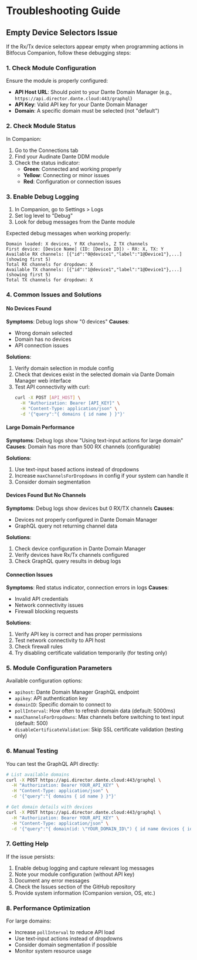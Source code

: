 # Troubleshooting Guide

## Empty Device Selectors Issue

If the Rx/Tx device selectors appear empty when programming actions in Bitfocus Companion, follow these debugging steps:

### 1. Check Module Configuration

Ensure the module is properly configured:

- **API Host URL**: Should point to your Dante Domain Manager (e.g., `https://api.director.dante.cloud:443/graphql`)
- **API Key**: Valid API key for your Dante Domain Manager
- **Domain**: A specific domain must be selected (not "default")

### 2. Check Module Status

In Companion:

1. Go to the Connections tab
2. Find your Audinate Dante DDM module
3. Check the status indicator:
   - **Green**: Connected and working properly
   - **Yellow**: Connecting or minor issues
   - **Red**: Configuration or connection issues

### 3. Enable Debug Logging

1. In Companion, go to Settings > Logs
2. Set log level to "Debug"
3. Look for debug messages from the Dante module

Expected debug messages when working properly:

```
Domain loaded: X devices, Y RX channels, Z TX channels
First device: [Device Name] (ID: [Device ID]) - RX: X, TX: Y
Available RX channels: [{"id":"0@device1","label":"1@Device1"},...] (showing first 5)
Total RX channels for dropdown: X
Available TX channels: [{"id":"1@device1","label":"1@Device1"},...] (showing first 5)
Total TX channels for dropdown: X
```

### 4. Common Issues and Solutions

#### No Devices Found

**Symptoms**: Debug logs show "0 devices"
**Causes**:

- Wrong domain selected
- Domain has no devices
- API connection issues

**Solutions**:

1. Verify domain selection in module config
2. Check that devices exist in the selected domain via Dante Domain Manager web interface
3. Test API connectivity with curl:
   ```bash
   curl -X POST [API_HOST] \
     -H "Authorization: Bearer [API_KEY]" \
     -H "Content-Type: application/json" \
     -d '{"query":"{ domains { id name } }"}'
   ```

#### Large Domain Performance

**Symptoms**: Debug logs show "Using text-input actions for large domain"
**Causes**: Domain has more than 500 RX channels (configurable)

**Solutions**:

1. Use text-input based actions instead of dropdowns
2. Increase `maxChannelsForDropdowns` in config if your system can handle it
3. Consider domain segmentation

#### Devices Found But No Channels

**Symptoms**: Debug logs show devices but 0 RX/TX channels
**Causes**:

- Devices not properly configured in Dante Domain Manager
- GraphQL query not returning channel data

**Solutions**:

1. Check device configuration in Dante Domain Manager
2. Verify devices have Rx/Tx channels configured
3. Check GraphQL query results in debug logs

#### Connection Issues

**Symptoms**: Red status indicator, connection errors in logs
**Causes**:

- Invalid API credentials
- Network connectivity issues
- Firewall blocking requests

**Solutions**:

1. Verify API key is correct and has proper permissions
2. Test network connectivity to API host
3. Check firewall rules
4. Try disabling certificate validation temporarily (for testing only)

### 5. Module Configuration Parameters

Available configuration options:

- `apihost`: Dante Domain Manager GraphQL endpoint
- `apikey`: API authentication key
- `domainID`: Specific domain to connect to
- `pollInterval`: How often to refresh domain data (default: 5000ms)
- `maxChannelsForDropdowns`: Max channels before switching to text input (default: 500)
- `disableCertificateValidation`: Skip SSL certificate validation (testing only)

### 6. Manual Testing

You can test the GraphQL API directly:

```bash
# List available domains
curl -X POST https://api.director.dante.cloud:443/graphql \
  -H "Authorization: Bearer YOUR_API_KEY" \
  -H "Content-Type: application/json" \
  -d '{"query":"{ domains { id name } }"}'

# Get domain details with devices
curl -X POST https://api.director.dante.cloud:443/graphql \
  -H "Authorization: Bearer YOUR_API_KEY" \
  -H "Content-Type: application/json" \
  -d '{"query":"{ domain(id: \"YOUR_DOMAIN_ID\") { id name devices { id name rxChannels { id index name } txChannels { id index name } } } }"}'
```

### 7. Getting Help

If the issue persists:

1. Enable debug logging and capture relevant log messages
2. Note your module configuration (without API key)
3. Document any error messages
4. Check the Issues section of the GitHub repository
5. Provide system information (Companion version, OS, etc.)

### 8. Performance Optimization

For large domains:

- Increase `pollInterval` to reduce API load
- Use text-input actions instead of dropdowns
- Consider domain segmentation if possible
- Monitor system resource usage
